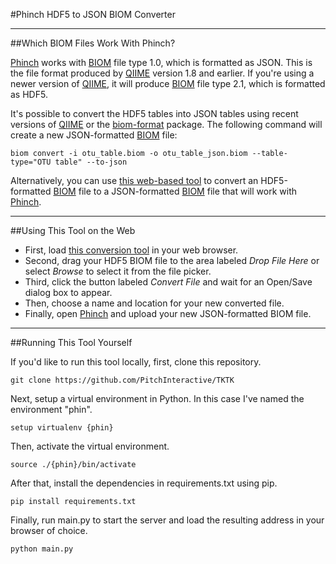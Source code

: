 #Phinch HDF5 to JSON BIOM Converter

***

##Which BIOM Files Work With Phinch?

[Phinch](http://phinch.org/) works with [BIOM](http://biom-format.org/) file type 1.0, which is formatted as JSON. This is the file format produced by [QIIME](http://qiime.org/) version 1.8 and earlier. If you're using a newer version of [QIIME](https://qiime2.org/), it will produce [BIOM](http://biom-format.org/) file type 2.1, which is formatted as HDF5.

It's possible to convert the HDF5 tables into JSON tables using recent versions of [QIIME](https://qiime2.org/) or the [biom-format](http://biom-format.org/documentation/biom_format.html) package. The following command will create a new JSON-formatted [BIOM](http://biom-format.org/) file: 

`biom convert -i otu_table.biom -o otu_table_json.biom --table-type="OTU table" --to-json`

Alternatively, you can use [this web-based tool](http://link-to-the-tool-tk.com) to convert an HDF5-formatted [BIOM](http://biom-format.org/) file to a JSON-formatted [BIOM](http://biom-format.org/) file that will work with [Phinch](http://phinch.org/).

***

##Using This Tool on the Web

* First, load [this conversion tool](http://link-to-the-tool-tk.com) in your web browser.
* Second, drag your HDF5 BIOM file to the area labeled *Drop File Here* or select *Browse* to select it from the file picker.
* Third, click the button labeled *Convert File* and wait for an Open/Save dialog box to appear.
* Then, choose a name and location for your new converted file.
* Finally, open [Phinch](http://phinch.org/) and upload your new JSON-formatted BIOM file.


***

##Running This Tool Yourself

If you'd like to run this tool locally, first, clone this repository.

`git clone https://github.com/PitchInteractive/TKTK`

Next, setup a virtual environment in Python. In this case I've named the environment "phin".

`setup virtualenv {phin}`

Then, activate the virtual environment.

`source ./{phin}/bin/activate`

After that, install the dependencies in requirements.txt using pip.

`pip install requirements.txt`

Finally, run main.py to start the server and load the resulting address in your browser of choice.

`python main.py`

